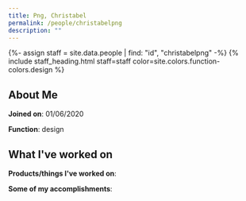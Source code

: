 ```yaml
---
title: Png, Christabel
permalink: /people/christabelpng
description: ""
---
```


{%- assign staff = site.data.people | find: "id", "christabelpng" -%}
{% include staff_heading.html staff=staff color=site.colors.function-colors.design %}

## About Me

**Joined on**: 01/06/2020

**Function**: design

## What I've worked on

**Products/things I've worked on**:


**Some of my accomplishments**:


